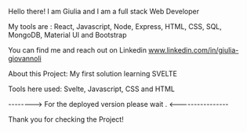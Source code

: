 Hello there! I am Giulia and I am a full stack Web Developer

My tools are : React, Javascript, Node, Express, HTML, CSS, SQL, MongoDB, Material UI and Bootstrap

You can find me and reach out on Linkedin www.linkedin.com/in/giulia-giovannoli

About this Project: My first solution learning SVELTE

Tools here used: Svelte, Javascript, CSS and HTML

--------> For the deployed version please wait . <----------------

Thank you for checking the Project!
